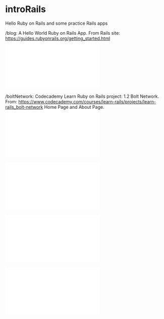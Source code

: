 # introRails
Hello Ruby on Rails and some practice Rails apps

/blog:
  A Hello World Ruby on Rails App.
  From Rails site: https://guides.rubyonrails.org/getting_started.html
  ![Hello Rails Screenshot](assets/helloRails.img?raw=true "Hello Rails!")


/boltNetwork:
  Codecademy Learn Ruby on Rails project: 1.2 Bolt Network.
  From: https://www.codecademy.com/courses/learn-rails/projects/learn-rails_bolt-network
  Home Page and About Page.
  ![Bolt Network Home Screenshot 1](assets/boltHome1.img?raw=true "Bolt Network Home")

  ![Bolt Network Home Screenshot 2](assets/boltHome2.img?raw=true "Bolt Network Home")

  ![Bolt Network Home Screenshot 3](assets/boltHome3.img?raw=true "Bolt Network Home")

  ![Bolt Network About Screenshot](assets/boltAbout.img?raw=true "Bolt Network About")
  
